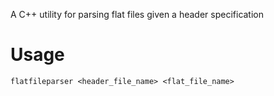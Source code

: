 A C++ utility for parsing flat files given a header specification

Usage
====

```
flatfileparser <header_file_name> <flat_file_name>
```
